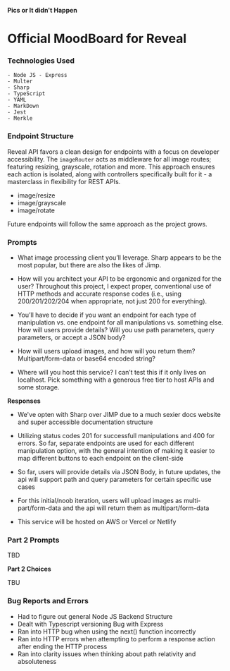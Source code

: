 

**Pics or It didn't Happen** 

<h1> Official MoodBoard for Reveal </h1>


### Technologies Used ###

```
- Node JS - Express
- Multer 
- Sharp
- TypeScript
- YAML
- MarkDown
- Jest
- Merkle

```


### Endpoint Structure ###

Reveal API favors a clean design for endpoints with a focus on developer accessibility. The ``imageRouter`` acts as middleware for all image routes; featuring resizing, grayscale, rotation and more. This approach ensures each action is isolated, along with controllers specifically built for it - a masterclass in flexibility for REST APIs.

- image/resize
- image/grayscale
- image/rotate

Future endpoints will follow the same approach as the project grows.






### Prompts ###


- What image processing client you’ll leverage. Sharp appears to be the most popular, but there are also the likes of Jimp.

- How will you architect your API to be ergonomic and organized for the user? Throughout this project, I expect proper, conventional use of HTTP methods and accurate   response codes (i.e., using 200/201/202/204 when appropriate, not just 200 for everything).

- You’ll have to decide if you want an endpoint for each type of manipulation vs. one endpoint for all manipulations vs. something else. How will users provide details? Will you use path parameters, query parameters, or accept a JSON body?

- How will users upload images, and how will you return them? Multipart/form-data or base64 encoded string?

- Where will you host this service? I can’t test this if it only lives on localhost. Pick something with a generous free tier to host APIs and some storage.

**Responses**

- We've opten with Sharp over JIMP due to a much sexier docs website and super accessible documentation structure

- Utilizing status codes 201 for successfull manipulations and 400 for errors. So far, separate endpoints are used for each different manipulation option, with the general intention of making it easier to map different buttons to each endpoint on the client-side

- So far, users will provide details via JSON Body, in future updates, the api will support path and query parameters for certain specific use cases

- For this initial/noob iteration, users will upload images as multi-part/form-data and the api will return them as multipart/form-data

- This service will be hosted on AWS or Vercel or Netlify



### Part 2 Prompts ###

TBD






**Part 2 Choices**

TBU



### Bug Reports and Errors  ###

- Had to figure out general Node JS Backend Structure
- Dealt with Typescript versioning Bug with Express
- Ran into HTTP bug when using the next() function incorrectly 
- Ran into HTTP errors when attempting to perform a response action after ending the HTTP process
- Ran into clarity issues when thinking about path relativity and absoluteness



